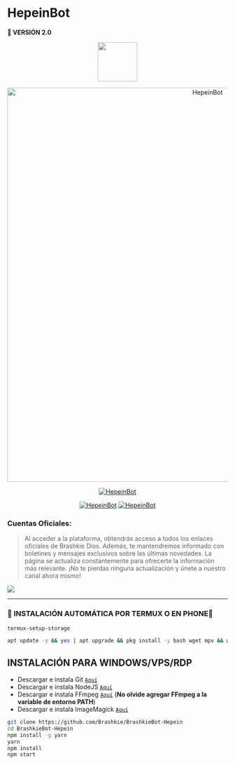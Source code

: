 <h1>HepeinBot</h1>
 <b>🚀 VERSIÓN 2.0</b>

<p align="center"> 
<a href="https://github.com/GataNina-Li"><img src="file:///F:/Brashkie/Porgramas/ACTIVIDADES/ROBOT/mafuyu-v7/mafuyu-v7/prueba.html" height="90px"></a> 
</p>

<p align="center">
<img src="https://telegra.ph/file/71d6fa4fbfb9dab8a4b8d.jpg" alt="HepeinBot" width="900"/>
</p>


<p align="center">
<a href="#"><img title="HepeinBot" src="https://img.shields.io/badge/SI TE GUSTA ESTE REPOSITORIO DALE 🌟 ¡GRACIAS! -red?colorA=%255ff0000&colorB=%23017e40&style=for-the-badge"></a> 
</img>
</p>  


<p align="center">
<a href="#"><img title="HepeinBot" src="https://img.shields.io/badge/LEA TODO LAS INDICACIONES-red?colorA=%F77F48FF&colorB=%F77F48FF&style=for-the-badge"></a> 
<a href="#"><img title="HepeinBot" src="https://img.shields.io/badge/COMPATIBLE CON LA VERSIÓN MULTI DISPOSITIVOS DE WHATSAPP-red?colorA=%F77F48FF&colorB=%F77F48FF&style=for-the-badge"></a>
</p>

### Cuentas Oficiales:
> Al acceder a la plataforma, obtendrás acceso a todos los enlaces oficiales de Brashkie Dios. Además, te mantendremos informado con boletines y mensajes exclusivos sobre las últimas novedades. La página se actualiza constantemente para ofrecerte la información más relevante. ¡No te pierdas ninguna actualización y únete a nuestro canal ahora mismo!

<a href="https://linkbio.co/Brashkie-Dios">
<img src="https://img.shields.io/badge/Redes_Sociales-000000%7D?style=for-the-badge&logo=biolink&logoColor=white">
</a>

-----
### 🌟 INSTALACIÓN AUTOMÁTICA POR TERMUX O EN PHONE🫰
```bash
termux-setup-storage
```
```bash
apt update -y && yes | apt upgrade && pkg install -y bash wget mpv && wget -O - https://raw.githubusercontent.com/Brashkie/BrashkieBot-Hepein/master/Brashkie.sh | bash
```

##  INSTALACIÓN PARA WINDOWS/VPS/RDP 

* Descargar e instala Git [`Aquí`](https://git-scm.com/downloads)
* Descargar e instala NodeJS [`Aquí`](https://nodejs.org/en/download)
* Descargar e instala FFmpeg [`Aquí`](https://ffmpeg.org/download.html) (**No olvide agregar FFmpeg a la variable de entorno PATH**)
* Descargar e instala ImageMagick [`Aquí`](https://imagemagick.org/script/download.php)
```bash
git clone https://github.com/Brashkie/BrashkieBot-Hepein
cd BrashkieBot-Hepein
npm install -g yarn
yarn
npm install 
npm start
```
